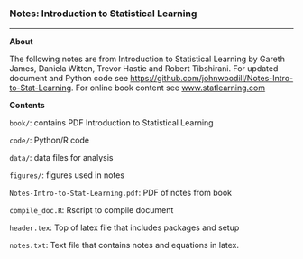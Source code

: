 ### Notes: Introduction to Statistical Learning

-------

**About**

The following notes are from Introduction to Statistical Learning by Gareth James, Daniela Witten, Trevor Hastie and Robert Tibshirani. For updated document and Python code see https://github.com/johnwoodill/Notes-Intro-to-Stat-Learning. For online book content see www.statlearning.com

**Contents**

`book/`: contains PDF Introduction to Statistical Learning

`code/`: Python/R code

`data/`: data files for analysis

`figures/`: figures used in notes

`Notes-Intro-to-Stat-Learning.pdf`: PDF of notes from book

`compile_doc.R`: Rscript to compile document

`header.tex`: Top of latex file that includes packages and setup

`notes.txt`: Text file that contains notes and equations in latex.
